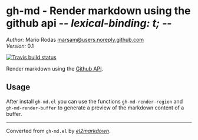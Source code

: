 # gh-md - Render markdown using the github api  -*- lexical-binding: t; -*-

*Author:* Mario Rodas <marsam@users.noreply.github.com><br>
*Version:* 0.1<br>

[![Travis build status](https://travis-ci.org/emacs-pe/gh-md.el.png?branch=master)](https://travis-ci.org/emacs-pe/gh-md.el)

Render markdown using the [Github API](https://developer.github.com/v3/markdown/).

## Usage

After install `gh-md.el` you can use the functions
`gh-md-render-region` and `gh-md-render-buffer` to generate a
preview of the markdown content of a buffer.


---
Converted from `gh-md.el` by [*el2markdown*](https://github.com/Lindydancer/el2markdown).
